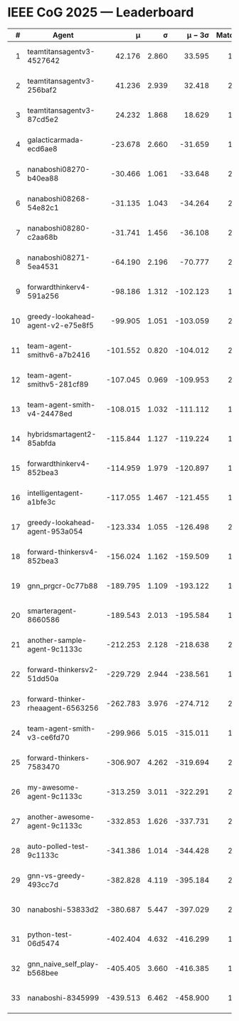 # IEEE CoG 2025 — Leaderboard

| # | Agent | μ | σ | μ − 3σ | Matches | Updated |
|---:|---|---:|---:|---:|---:|---|
| 1 | teamtitansagentv3-4527642 | 42.176 | 2.860 | 33.595 | 1780 | 2025-09-01 10:54 |
| 2 | teamtitansagentv3-256baf2 | 41.236 | 2.939 | 32.418 | 2278 | 2025-09-01 10:54 |
| 3 | teamtitansagentv3-87cd5e2 | 24.232 | 1.868 | 18.629 | 1978 | 2025-09-01 10:54 |
| 4 | galacticarmada-ecd6ae8 | -23.678 | 2.660 | -31.659 | 1860 | 2025-09-01 10:54 |
| 5 | nanaboshi08270-b40ea88 | -30.466 | 1.061 | -33.648 | 2140 | 2025-09-01 10:54 |
| 6 | nanaboshi08268-54e82c1 | -31.135 | 1.043 | -34.264 | 2260 | 2025-09-01 10:54 |
| 7 | nanaboshi08280-c2aa68b | -31.741 | 1.456 | -36.108 | 2140 | 2025-09-01 10:54 |
| 8 | nanaboshi08271-5ea4531 | -64.190 | 2.196 | -70.777 | 2060 | 2025-09-01 10:54 |
| 9 | forwardthinkerv4-591a256 | -98.186 | 1.312 | -102.123 | 1610 | 2025-09-01 10:54 |
| 10 | greedy-lookahead-agent-v2-e75e8f5 | -99.905 | 1.051 | -103.059 | 2508 | 2025-09-01 10:54 |
| 11 | team-agent-smithv6-a7b2416 | -101.552 | 0.820 | -104.012 | 2240 | 2025-09-01 10:54 |
| 12 | team-agent-smithv5-281cf89 | -107.045 | 0.969 | -109.953 | 2060 | 2025-09-01 10:54 |
| 13 | team-agent-smith-v4-24478ed | -108.015 | 1.032 | -111.112 | 1920 | 2025-09-01 10:54 |
| 14 | hybridsmartagent2-85abfda | -115.844 | 1.127 | -119.224 | 1654 | 2025-09-01 10:54 |
| 15 | forwardthinkerv4-852bea3 | -114.959 | 1.979 | -120.897 | 1830 | 2025-09-01 10:54 |
| 16 | intelligentagent-a1bfe3c | -117.055 | 1.467 | -121.455 | 1874 | 2025-09-01 10:54 |
| 17 | greedy-lookahead-agent-953a054 | -123.334 | 1.055 | -126.498 | 2408 | 2025-09-01 10:54 |
| 18 | forward-thinkersv4-852bea3 | -156.024 | 1.162 | -159.509 | 1608 | 2025-09-01 10:54 |
| 19 | gnn_prgcr-0c77b88 | -189.795 | 1.109 | -193.122 | 1840 | 2025-09-01 10:54 |
| 20 | smarteragent-8660586 | -189.543 | 2.013 | -195.584 | 1784 | 2025-09-01 10:54 |
| 21 | another-sample-agent-9c1133c | -212.253 | 2.128 | -218.638 | 2200 | 2025-09-01 10:54 |
| 22 | forward-thinkersv2-51dd50a | -229.729 | 2.944 | -238.561 | 1880 | 2025-09-01 10:54 |
| 23 | forward-thinker-rheaagent-6563256 | -262.783 | 3.976 | -274.712 | 2200 | 2025-09-01 10:54 |
| 24 | team-agent-smith-v3-ce6fd70 | -299.966 | 5.015 | -315.011 | 1760 | 2025-09-01 10:54 |
| 25 | forward-thinkers-7583470 | -306.907 | 4.262 | -319.694 | 2220 | 2025-09-01 10:54 |
| 26 | my-awesome-agent-9c1133c | -313.259 | 3.011 | -322.291 | 2160 | 2025-09-01 10:54 |
| 27 | another-awesome-agent-9c1133c | -332.853 | 1.626 | -337.731 | 2280 | 2025-09-01 10:54 |
| 28 | auto-polled-test-9c1133c | -341.386 | 1.014 | -344.428 | 2340 | 2025-09-01 10:54 |
| 29 | gnn-vs-greedy-493cc7d | -382.828 | 4.119 | -395.184 | 2080 | 2025-09-01 10:54 |
| 30 | nanaboshi-53833d2 | -380.687 | 5.447 | -397.029 | 2000 | 2025-09-01 10:54 |
| 31 | python-test-06d5474 | -402.404 | 4.632 | -416.299 | 1660 | 2025-09-01 10:54 |
| 32 | gnn_naive_self_play-b568bee | -405.405 | 3.660 | -416.385 | 1240 | 2025-09-01 10:54 |
| 33 | nanaboshi-8345999 | -439.513 | 6.462 | -458.900 | 1820 | 2025-09-01 10:54 |
